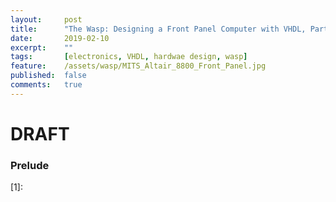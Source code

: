 ```yaml
---
layout:     post
title:      "The Wasp: Designing a Front Panel Computer with VHDL, Part 3"
date:       2019-02-10
excerpt:    ""
tags:       [electronics, VHDL, hardwae design, wasp]
feature:    /assets/wasp/MITS_Altair_8800_Front_Panel.jpg
published:  false
comments:   true
---
```

# DRAFT

### Prelude



[1]:
